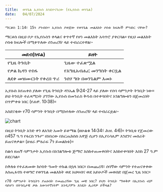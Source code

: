 ```yaml
---
title:  ወንጌል ኢየሱስ እንደተናገረው (የኢየሱስ ወንጌል)
date:   04/07/2024
---
```


`ማርቆስ 1:14፣ 15ን ያንብቡ። ኢየሱስ ያወጀው የወንጌል መልእክት ሶስቱ ክፍሎች ምንድር ናቸው?`

ማርቆስ በዚህ ቦታ የኢየሱስን ቀላልና ቀጥተኛ የሆነ መልእክት አሳጥሮ ያቀርባል። የዚህ መልእክት ሶስቱ ክፍሎች በሚቀጥለው ሰንጠረዥ ላይ ተብራርተዋል፡-

| መደብ(ክፍል) | ይዘት |
| --- | --- |
| የጊዜ ትንቢት  | ጊዜው ተፈጽሟል |
| የቃል ኪዳን ተስፋ| የእግዚአብሔር መንግስት ቀርቧል |
| ለደቀ መዝሙርነት የቀረበ ጥሪ | ንሰሃ ግቡ በወንጌልም እመኑ |

ኢየሱስ እየጠቀሰ ያለው የጊዜ ትንቢት ዳንኤል 9፡24-27 ላይ ያለው የሰባ ሳምንታት ትንቢት ነው። ይህ ትንቢት ተፈጻሚነት ያገኘው ኢየሱስ በመንፈስ ቅዱስ በተቀባበትና አገልግሎቱን በጀመረበት በጥምቀቱ ነበር (የሐዋ. 10፡38)።

አስደናቂው የ70 ሳምንት ትንቢት በሚከተለው ሰንጠረዥ ላይ ተብራርቷል፡-

![chart](https://sabbath-school-resources-assets.adventech.io/am/ss/2024-03/01/chart.png)

በዚህ ትንቢት አንድ ቀን ለአንድ አመት ይቆማል (ዘሁልቁ 14፡34፤ ሕዝ. 4፡6)። ትንቢቱ የጀመረው በ457 ዓ.ዓ የፋርስ ንጉሥ በነበረው በአርጤክስስ አዋጅ ሲሆን በኢየሩሳሌም እንደገና መሰራት ይጠናቀቃል። (ዕዝራ ምዕራፍ 7ን ይመልከቱ)።

ስልሳ ዘጠኝ ሳምንታት ኢየሱስ በአገልግሎቱ ጅማሮ እስከተጠመቀበትና እስከተቀባበት እስከ 27 ዓ.ም ይደርሳል።

ስቅለቱ የተፈጸመው ከሶስት ዓመት ተኩል በኋላ ነበር። በመጨረሻ፣ ሰባኛው ሳምንት የተጠናቀቀው እስጢፋኖስ ተወግሮ የወንጌል መልእክት ወደ አህዛብና ወደ አይሁዶች መወሰድ በጀመረ ጊዜ ነበር።

`የ70 ሳምንታት ትንቢትን ያጠኑበት የመጨረሻው ጊዜ መቼ ነበር? ይህን ትንቢት ማወቅዎ በኢየሱስ ብቻ ሳይሆን በትንቢታዊ ቃሉ እውነተኛነትም እንዲያምኑ እንዴት ሊረዳዎ ይችላል?`
